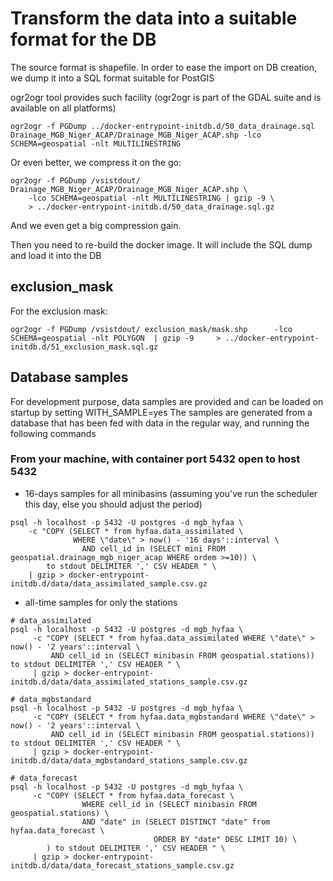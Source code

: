 # Transform the data into a suitable format for the DB

The source format is shapefile. In order to ease the import on DB creation, we dump it into a SQL format suitable for PostGIS

ogr2ogr tool provides such facility (ogr2ogr is part of the GDAL suite and is available on all platforms)

`ogr2ogr -f PGDump ../docker-entrypoint-initdb.d/50_data_drainage.sql
    Drainage_MGB_Niger_ACAP/Drainage_MGB_Niger_ACAP.shp
    -lco SCHEMA=geospatial -nlt MULTILINESTRING`

 Or even better, we compress it on the go:

```
ogr2ogr -f PGDump /vsistdout/ Drainage_MGB_Niger_ACAP/Drainage_MGB_Niger_ACAP.shp \
    -lco SCHEMA=geospatial -nlt MULTILINESTRING | gzip -9 \
    > ../docker-entrypoint-initdb.d/50_data_drainage.sql.gz
```
And we even get a big compression gain.

Then you need to re-build the docker image. It will include the SQL dump and load it into the DB


## exclusion_mask
For the exclusion mask:
```
ogr2ogr -f PGDump /vsistdout/ exclusion_mask/mask.shp      -lco SCHEMA=geospatial -nlt POLYGON  | gzip -9     > ../docker-entrypoint-initdb.d/51_exclusion_mask.sql.gz
```


## Database samples
For development purpose, data samples are provided and can be loaded on startup by setting WITH_SAMPLE=yes
The samples are generated from a database that has been fed with data in the regular way, and running the following commands

### From your machine, with container port 5432 open to host 5432 
* 16-days samples for all minibasins (assuming you've run the scheduler this day, else you should adjust the period)
```
psql -h localhost -p 5432 -U postgres -d mgb_hyfaa \
    -c "COPY (SELECT * from hyfaa.data_assimilated \
              WHERE \"date\" > now() - '16 days'::interval \
	            AND cell_id in (SELECT mini FROM geospatial.drainage_mgb_niger_acap WHERE ordem >=10)) \
        to stdout DELIMITER ',' CSV HEADER " \
    | gzip > docker-entrypoint-initdb.d/data/data_assimilated_sample.csv.gz
```
* all-time samples for only the stations

```
# data_assimilated
psql -h localhost -p 5432 -U postgres -d mgb_hyfaa \
     -c "COPY (SELECT * from hyfaa.data_assimilated WHERE \"date\" > now() - '2 years'::interval \
         AND cell_id in (SELECT minibasin FROM geospatial.stations)) to stdout DELIMITER ',' CSV HEADER " \
     | gzip > docker-entrypoint-initdb.d/data/data_assimilated_stations_sample.csv.gz

# data_mgbstandard
psql -h localhost -p 5432 -U postgres -d mgb_hyfaa \
     -c "COPY (SELECT * from hyfaa.data_mgbstandard WHERE \"date\" > now() - '2 years'::interval \
         AND cell_id in (SELECT minibasin FROM geospatial.stations)) to stdout DELIMITER ',' CSV HEADER " \
     | gzip > docker-entrypoint-initdb.d/data/data_mgbstandard_stations_sample.csv.gz

# data_forecast
psql -h localhost -p 5432 -U postgres -d mgb_hyfaa \
     -c "COPY (SELECT * from hyfaa.data_forecast \
                WHERE cell_id in (SELECT minibasin FROM geospatial.stations) \
                AND "date" in (SELECT DISTINCT "date" from hyfaa.data_forecast \
                                ORDER BY "date" DESC LIMIT 10) \
        ) to stdout DELIMITER ',' CSV HEADER " \
     | gzip > docker-entrypoint-initdb.d/data/data_forecast_stations_sample.csv.gz
```
